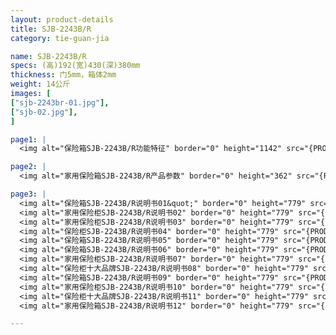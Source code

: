 ```yaml
---
layout: product-details
title: SJB-2243B/R
category: tie-guan-jia

name: SJB-2243B/R
specs: (高)192(宽)430(深)380mm
thickness: 门5mm，箱体2mm
weight: 14公斤
images: [
["sjb-2243br-01.jpg"],
["sjb-02.jpg"],
]

page1: |
  <img alt="保险箱SJB-2243B/R功能特征" border="0" height="1142" src="{PRODUCT_IMAGES}sjb-gn.jpg" width="538" />

page2: |
  <img alt="家用保险箱SJB-2243B/R产品参数" border="0" height="362" src="{PRODUCT_IMAGES}sjb-cpcs.jpg" width="538" />

page3: |
  <img alt="保险箱SJB-2243B/R说明书01&quot;" border="0" height="779" src="{PRODUCT_IMAGES}sjb-sm01.jpg" width="528" /><br />
  <img alt="家用保险柜SJB-2243B/R说明书02" border="0" height="779" src="{PRODUCT_IMAGES}sjb-sm02.jpg" width="528" /><br />
  <img alt="家用保险柜SJB-2243B/R说明书03" border="0" height="779" src="{PRODUCT_IMAGES}sjb-sm03.jpg" width="528" /><br />
  <img alt="保险柜SJB-2243B/R说明书04" border="0" height="779" src="{PRODUCT_IMAGES}sjb-sm04.jpg" width="528" /><br />
  <img alt="保险箱SJB-2243B/R说明书05" border="0" height="779" src="{PRODUCT_IMAGES}sjb-sm05.jpg" width="528" /><br />
  <img alt="保险箱SJB-2243B/R说明书06" border="0" height="779" src="{PRODUCT_IMAGES}sjb-sm06.jpg" width="528" /><br />
  <img alt="家用保险柜SJB-2243B/R说明书07" border="0" height="779" src="{PRODUCT_IMAGES}sjb-sm07.jpg" width="528" /><br />
  <img alt="保险柜十大品牌SJB-2243B/R说明书08" border="0" height="779" src="{PRODUCT_IMAGES}sjb-sm08.jpg" width="528" /><br />
  <img alt="保险箱SJB-2243B/R说明书09" border="0" height="779" src="{PRODUCT_IMAGES}sjb-sm09.jpg" width="528" /><br />
  <img alt="家用保险柜SJB-2243B/R说明书10" border="0" height="779" src="{PRODUCT_IMAGES}sjb-sm10.jpg" width="528" /><br />
  <img alt="保险柜十大品牌SJB-2243B/R说明书11" border="0" height="779" src="{PRODUCT_IMAGES}sjb-sm11.jpg" width="528" /><br />
  <img alt="家用保险箱SJB-2243B/R说明书12" border="0" height="779" src="{PRODUCT_IMAGES}sjb-sm12.jpg" width="528" />

---
```

